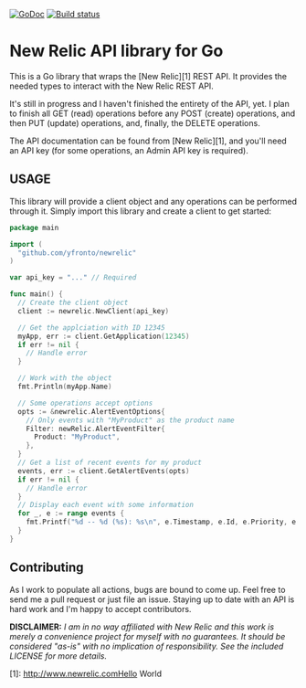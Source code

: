 [![GoDoc](http://img.shields.io/badge/godoc-reference-blue.svg)](http://godoc.org/github.com/yfronto/newrelic)
[![Build
status](https://travis-ci.org/yfronto/newrelic.svg)](https://travis-ci.org/yfronto/newrelic)

# New Relic API library for Go

This is a Go library that wraps the [New Relic][1] REST
API. It provides the needed types to interact with the New Relic REST API.

It's still in progress and I haven't finished the entirety of the API, yet. I
plan to finish all GET (read) operations before any POST (create) operations,
and then PUT (update) operations, and, finally, the DELETE operations.

The API documentation can be found from [New Relic][1],
and you'll need an API key (for some operations, an Admin API key is
required).

## USAGE

This library will provide a client object and any operations can be performed
through it. Simply import this library and create a client to get started:

```go
package main

import (
  "github.com/yfronto/newrelic"
)

var api_key = "..." // Required

func main() {
  // Create the client object
  client := newrelic.NewClient(api_key)

  // Get the applciation with ID 12345
  myApp, err := client.GetApplication(12345)
  if err != nil {
    // Handle error
  }

  // Work with the object
  fmt.Println(myApp.Name)

  // Some operations accept options
  opts := &newrelic.AlertEventOptions{
    // Only events with "MyProduct" as the product name
    Filter: newRelic.AlertEventFilter{
      Product: "MyProduct",
    },
  }
  // Get a list of recent events for my product
  events, err := client.GetAlertEvents(opts)
  if err != nil {
    // Handle error
  }
  // Display each event with some information
  for _, e := range events {
    fmt.Printf("%d -- %d (%s): %s\n", e.Timestamp, e.Id, e.Priority, e.Description)
  }
}
```

## Contributing

As I work to populate all actions, bugs are bound to come up. Feel free to
send me a pull request or just file an issue. Staying up to date with an API
is hard work and I'm happy to accept contributors.

**DISCLAIMER:** *I am in no way affiliated with New Relic and this work is
merely a convenience project for myself with no guarantees. It should be
considered "as-is" with no implication of responsibility. See the included
LICENSE for more details.*

[1]: http://www.newrelic.comHello World
